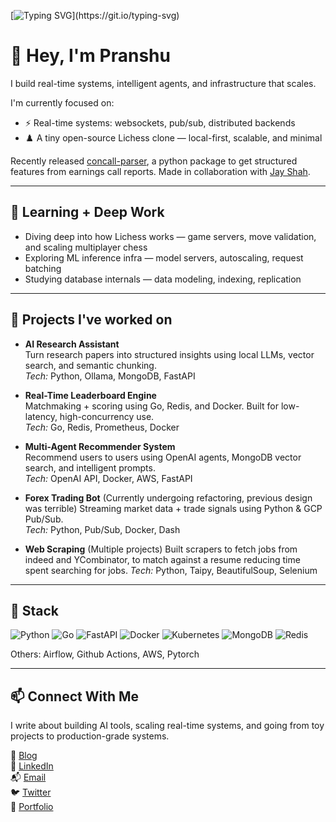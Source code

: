 [![Typing SVG](https://readme-typing-svg.demolab.com/?lines=Hi+there!)](https://git.io/typing-svg)

# 👋 Hey, I'm Pranshu

I build real-time systems, intelligent agents, and infrastructure that scales.


I'm currently focused on:
- ⚡ Real-time systems: websockets, pub/sub, distributed backends
- ♟️ A tiny open-source Lichess clone — local-first, scalable, and minimal


Recently released [concall-parser](https://pypi.org/project/concall-parser/), a python package to get structured features from earnings call reports. Made in collaboration with [Jay Shah](https://github.com/JS12540/).

---

## 🧠 Learning + Deep Work

- Diving deep into how Lichess works — game servers, move validation, and scaling multiplayer chess
- Exploring ML inference infra — model servers, autoscaling, request batching
- Studying database internals — data modeling, indexing, replication

---

## 🚀 Projects I've worked on
- **AI Research Assistant**  
  Turn research papers into structured insights using local LLMs, vector search, and semantic chunking.  
  _Tech:_ Python, Ollama, MongoDB, FastAPI

- **Real-Time Leaderboard Engine**  
  Matchmaking + scoring using Go, Redis, and Docker. Built for low-latency, high-concurrency use.  
  _Tech:_ Go, Redis, Prometheus, Docker

- **Multi-Agent Recommender System**  
  Recommend users to users using OpenAI agents, MongoDB vector search, and intelligent prompts.  
  _Tech:_ OpenAI API, Docker, AWS, FastAPI

- **Forex Trading Bot**  (Currently undergoing refactoring, previous design was terrible)
  Streaming market data + trade signals using Python & GCP Pub/Sub.  
  _Tech:_ Python, Pub/Sub, Docker, Dash

- **Web Scraping** (Multiple projects)
  Built scrapers to fetch jobs from indeed and YCombinator, to match against a resume reducing time spent searching for jobs.
  _Tech:_ Python, Taipy, BeautifulSoup, Selenium

---

## 🧰 Stack

![Python](https://img.shields.io/badge/-Python-black?style=flat-square&logo=python) 
![Go](https://img.shields.io/badge/-Go-blue?style=flat-square&logo=go)
![FastAPI](https://img.shields.io/badge/-FastAPI-009688?style=flat-square&logo=fastapi)
![Docker](https://img.shields.io/badge/-Docker-2496ED?style=flat-square&logo=docker)
![Kubernetes](https://img.shields.io/badge/-Kubernetes-326CE5?style=flat-square&logo=kubernetes)
![MongoDB](https://img.shields.io/badge/-MongoDB-47A248?style=flat-square&logo=mongodb)
![Redis](https://img.shields.io/badge/-Redis-DC382D?style=flat-square&logo=redis)

Others: Airflow, Github Actions, AWS, Pytorch

---

## **📫 Connect With Me**  

I write about building AI tools, scaling real-time systems, and going from toy projects to production-grade systems.

📘 [Blog](https://pranshu-raj-211.github.io/)  
💼 [LinkedIn](https://www.linkedin.com/in/pranshuraj2004/)  
📬 [Email](mailto:pranshuraj65536@gmail.com)  
🐦 [Twitter](https://twitter.com/seigino99707047)  
🔗  [Portfolio](http://pranshu-raj.me/)
